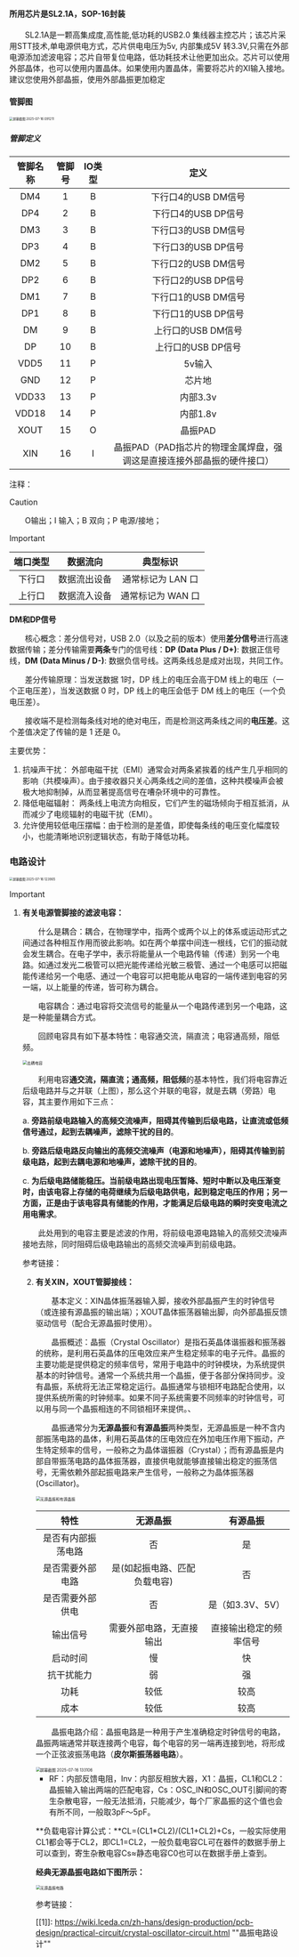 #### 所用芯片是SL2.1A，SOP-16封装

&emsp;&emsp;SL2.1A是一颗高集成度,高性能,低功耗的USB2.0 集线器主控芯片；该芯片采用STT技术,单电源供电方式，芯片供电电压为5v, 内部集成5V 转3.3V,只需在外部电源添加滤波电容；芯片自带复位电路，低功耗技术让他更加出众。芯片可以使用外部晶体，也可以使用内置晶体。如果使用内置晶体，需要将芯片的XI输入接地。建议您使用外部晶振，使用外部晶振更加稳定

#### 管脚图

<img src="pic\屏幕截图 2025-07-16 091211.png" alt="屏幕截图 2025-07-16 091211" style="zoom:40%;" />

##### 管脚定义

| 管脚名称 | 管脚号 | IO类型 |                             定义                             |
| :------: | :----: | :----: | :----------------------------------------------------------: |
|   DM4    |   1    |   B    |                     下行口4的USB DM信号                      |
|   DP4    |   2    |   B    |                     下行口4的USB DP信号                      |
|   DM3    |   3    |   B    |                     下行口3的USB DM信号                      |
|   DP3    |   4    |   B    |                     下行口3的USB DP信号                      |
|   DM2    |   5    |   B    |                     下行口2的USB DM信号                      |
|   DP2    |   6    |   B    |                     下行口2的USB DP信号                      |
|   DM1    |   7    |   B    |                     下行口1的USB DM信号                      |
|   DP1    |   8    |   B    |                     下行口1的USB DP信号                      |
|    DM    |   9    |   B    |                      上行口的USB DM信号                      |
|    DP    |   10   |   B    |                      上行口的USB DP信号                      |
|   VDD5   |   11   |   P    |                            5v输入                            |
|   GND    |   12   |   P    |                            芯片地                            |
|  VDD33   |   13   |   P    |                           内部3.3v                           |
|  VDD18   |   14   |   P    |                           内部1.8v                           |
|   XOUT   |   15   |   O    |                           晶振PAD                            |
|   XIN    |   16   |   I    | 晶振PAD（PAD指芯片的物理金属焊盘，强调这是直接连接外部晶振的硬件接口） |

注释：

> [!CAUTION]
>
> &emsp;&emsp;O输出；I 输入；B 双向；P 电源/接地；

> [!IMPORTANT]
>
> | 端口类型 |   数据流向   |     典型标识      |
> | :------: | :----------: | :---------------: |
> |  下行口  | 数据流出设备 | 通常标记为 LAN 口 |
> |  上行口  | 数据流入设备 | 通常标记为 WAN 口 |
>
> **DM和DP信号**
>
> &emsp;&emsp;核心概念：差分信号对，USB 2.0（以及之前的版本）使用**差分信号**进行高速数据传输；差分传输需要**两条**专门的信号线：**DP (Data Plus / D+)**: 数据正信号线，**DM (Data Minus / D-)**: 数据负信号线。这两条线总是成对出现，共同工作。
>
> &emsp;&emsp;差分传输原理：当发送数据 1时，DP 线上的电压会高于DM 线上的电压（一个正电压差），当发送数据 0 时，DP 线上的电压会低于 DM 线上的电压（一个负电压差）。
>
> &emsp;&emsp;接收端不是检测每条线对地的绝对电压，而是检测这两条线之间的**电压差**。这个差值决定了传输的是 1 还是 0。
>
> 主要优势：
>
> 1. 抗噪声干扰： 外部电磁干扰（EMI）通常会对两条紧挨着的线产生几乎相同的影响（共模噪声）。由于接收器只关心两条线之间的差值，这种共模噪声会被极大地抑制掉，从而显著提高信号在嘈杂环境中的可靠性。
>2. 降低电磁辐射： 两条线上电流方向相反，它们产生的磁场倾向于相互抵消，从而减少了电缆辐射的电磁干扰（EMI）。
> 3. 允许使用较低电压摆幅：由于检测的是差值，即使每条线的电压变化幅度较小，也能清晰地识别逻辑状态，有助于降低功耗。

### 电路设计

 <img src="pic\屏幕截图 2025-07-16 123905.png" alt="屏幕截图 2025-07-16 123905" style="zoom:40%;" />

> [!IMPORTANT]
>
> 1. **有关电源管脚接的滤波电容：**
>
>    &emsp;&emsp;什么是耦合：耦合，在物理学中，指两个或两个以上的体系或运动形式之间通过各种相互作用而彼此影响。如在两个单摆中间连一根线，它们的振动就会发生耦合。在电子学中，表示将能量从一个电路传输（传递）到另一个电路。如通过发光二极管可以把光能传递给光敏三极管、通过一个电感可以把磁能传递给另一个电感、通过一个电容可以把电能从电容的一端传递到电容的另一端，以上能量的传递，皆可称为耦合。
>
>    &emsp;&emsp;电容耦合：通过电容将交流信号的能量从一个电路传递到另一个电路，这是一种能量耦合方式。
>
>    &emsp;&emsp;回顾电容具有如下基本特性：电容通交流，隔直流；电容通高频，阻低频。
>
>    <img src="pic\去耦电容.png" alt="去耦电容" style="zoom:50%;" />
>
>    &emsp;&emsp;利用电容**通交流，隔直流；通高频，阻低频**的基本特性，我们将电容靠近后级电路并与之并联（上图），那么这个并联的电容，就是去耦（旁路）电容，其主要作用如下三点：
>
>    a. **旁路前级电路输入的高频交流噪声，阻碍其传输到后级电路，让直流或低频信号通过，起到去耦噪声，滤除干扰的目的**。
>
>    b. **旁路后级电路反向输出的高频交流噪声（电源和地噪声），阻碍其传输到前级电路，起到去耦电源和地噪声，滤除干扰的目的**。
>
>    c. **为后级电路储能稳压。当前级电路出现电压暂降、短时中断以及电压渐变时，由该电容上存储的电荷继续为后级电路供电，起到稳定电压的作用；另一方面，正是由于该电容具有储能的作用，才能满足后级电路的瞬时突变电流之用电需求**。
>
>    &emsp;&emsp;此处用到的电容主要是滤波的作用，将前级电源电路输入的高频交流噪声接地去除，同时阻碍后级电路输出的高频交流噪声到前级电路。
>
>    
>
>    参考链接：
>
>    [1]: https://blog.csdn.net/qq_38636482/article/details/125280489	"彻底搞懂：什么是耦合电容？什么是去耦电容？什么是旁路电容？"
>    [2]: https://blog.csdn.net/chenhuanqiangnihao/article/details/113991687	"电容-去耦和退耦的注意事项"
>
>    2. **有关XIN，XOUT管脚接线：**
>
>       &emsp;&emsp;基本定义：XIN晶体振荡器输入脚，接收外部晶振产生的时钟信号（或连接有源晶振的输出端）；XOUT晶体振荡器输出脚，向外部晶振反馈驱动信号（配合无源晶振时使用）。
>
>       &emsp;&emsp;晶振概述：晶振（Crystal Oscillator）是指石英晶体谐振器和振荡器的统称，是利用石英晶体的压电效应来产生稳定频率的电子元件。晶振的主要功能是提供稳定的频率信号，常用于电路中的时钟模块，为系统提供基本的时钟信号。通常一个系统共用一个晶振，便于各部分保持同步。没有晶振，系统将无法正常稳定运行。晶振通常与锁相环电路配合使用，以提供系统所需的时钟频率。如果不同子系统需要不同频率的时钟信号，可以用与同一个晶振相连的不同锁相环来提供。、
>
>       &emsp;&emsp;晶振通常分为**无源晶振**和**有源晶振**两种类型，无源晶振是一种不含内部振荡电路的晶体，利用石英晶体的压电效应在外加电压作用下振动，产生特定频率的信号，一般称之为晶体谐振器（Crystal）；而有源晶振是内部自带振荡电路的晶体振荡器，直接供电就能够直接输出稳定的振荡信号，无需依赖外部起振电路来产生信号，一般称之为晶体振荡器(Oscillator)。
>
>       <img src="pic\无源晶振和有源晶振.png" alt="无源晶振和有源晶振" style="zoom:50%;" />
>
>       |        特性        |           无源晶振           |        有源晶振        |
>       | :----------------: | :--------------------------: | :--------------------: |
>       | 是否有内部振荡电路 |              否              |           是           |
>       |  是否需要外部电路  | 是(如起振电路、匹配负载电容) |           否           |
>       |  是否需要外部供电  |              否              |    是（如3.3V、5V）    |
>       |      输出信号      |   需要外部电路，无直接输出   | 直接输出稳定的频率信号 |
>       |      启动时间      |              慢              |           快           |
>       |     抗干扰能力     |              弱              |           强           |
>       |        功耗        |             较低             |          较高          |
>       |        成本        |             较低             |          较高          |
>
>       &emsp;&emsp;晶振电路介绍：晶振电路是一种用于产生准确稳定时钟信号的电路，晶振两端通常并联连接两个电容，每个电容的另一端再连接到地，将形成一个正弦波振荡电路（**皮尔斯振荡器电路**）。
>
>       <img src="pic\屏幕截图 2025-07-16 133106.png" alt="屏幕截图 2025-07-16 133106" style="zoom:50%;" />
>
>       - RF：内部反馈电阻，Inv：内部反相放大器，X1：晶振，CL1和CL2：晶振输入输出两端的匹配电容，Cs：OSC_IN和OSC_OUT引脚间的寄生杂散电容，一般无法抵消，只能减少，每个厂家晶振的这个值也会有所不同，一般取3pF～5pF。
>
>       **负载电容计算公式：**CL=(CL1\*CL2)/(CL1+CL2)+Cs，一般实际使用CL1都会等于CL2，即CL1=CL2，一般负载电容CL可在器件的数据手册上可以查到，寄生杂散电容Cs≈静态电容C0也可以在数据手册上查到。
>
>       **经典无源晶振电路如下图所示：**
>
>       <img src="pic\无源晶振电路.png" alt="无源晶振电路" style="zoom:50%;" />
>
>       
>
>       参考链接：
>
>       [[1\]]: https://wiki.lceda.cn/zh-hans/design-production/pcb-design/practical-circuit/crystal-oscillator-circuit.html	""晶振电路设计""
>
>       

